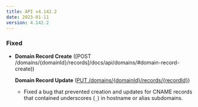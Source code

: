 ```yaml
---
title: API v4.142.2
date: 2023-01-11
version: 4.142.2
---
```


### Fixed

* **Domain Record Create** ([POST /domains/{domainId}/records]/docs/api/domains/#domain-record-create))

  **Domain Record Update** ([PUT /domains/{domainId}/records/{recordId}](/docs/api/domains/#domain-record-update))
  * Fixed a bug that prevented creation and updates for CNAME records that contained underscores (`_`) in hostname or alias subdomains.
